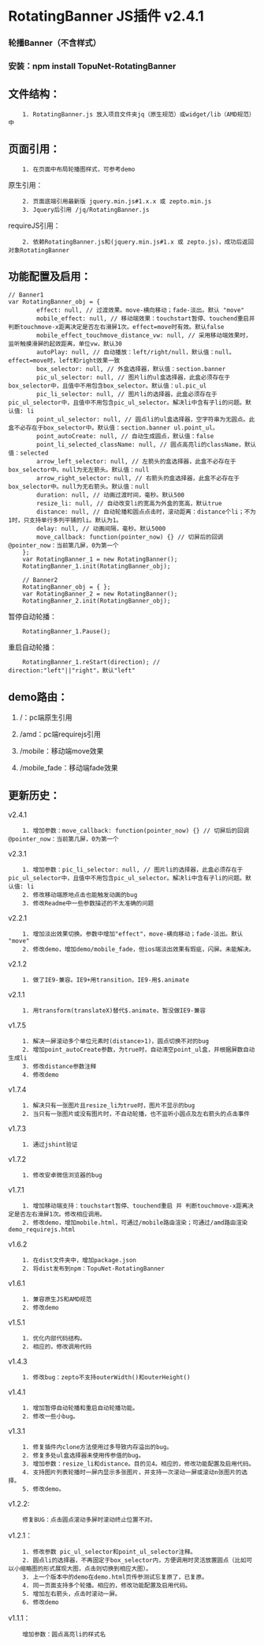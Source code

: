 # RotatingBanner JS插件 v2.4.1
### 轮播Banner（不含样式）
### 安装：npm install TopuNet-RotatingBanner

文件结构：
-------------

		1. RotatingBanner.js 放入项目文件夹jq（原生规范）或widget/lib（AMD规范）中

页面引用：
-------------

		1. 在页面中布局轮播图样式，可参考demo

原生引用：

		2. 页面底端引用最新版 jquery.min.js#1.x.x 或 zepto.min.js
		3. Jquery后引用 /jq/RotatingBanner.js

requireJS引用：

		2. 依赖RotatingBanner.js和(jquery.min.js#1.x 或 zepto.js)，成功后返回对象RotatingBanner


功能配置及启用：
--------------

	// Banner1
	var RotatingBanner_obj = {
            effect: null, // 过渡效果。move-横向移动；fade-淡出。默认 "move"
            mobile_effect: null, // 移动端效果：touchstart暂停、touchend重启并判断touchmove-x距离决定是否左右滑屏1次。effect=move时有效。默认false
            mobile_effect_touchmove_distance_vw: null, // 采用移动端效果时，监听触摸滑屏的起效距离，单位vw，默认30
            autoPlay: null, // 自动播放：left/right/null，默认值：null。effect=move时，left和right效果一致
            box_selector: null, // 外盒选择器，默认值：section.banner
            pic_ul_selector: null, // 图片li的ul盒选择器，此盒必须存在于box_selector中，且值中不用包含box_selector。默认值：ul.pic_ul
            pic_li_selector: null, // 图片li的选择器，此盒必须存在于pic_ul_selector中，且值中不用包含pic_ul_selector。解决li中含有子li的问题。默认值: li
            point_ul_selector: null, // 圆点li的ul盒选择器，空字符串为无圆点。此盒不必存在于box_selector中。默认值：section.banner ul.point_ul。
            point_autoCreate: null, // 自动生成圆点，默认值：false
            point_li_selected_className: null, // 圆点高亮li的className，默认值：selected
            arrow_left_selector: null, // 左箭头的盒选择器，此盒不必存在于box_selector中。null为无左箭头。默认值：null
            arrow_right_selector: null, // 右箭头的盒选择器，此盒不必存在于box_selector中。null为无右箭头。默认值：null
            duration: null, // 动画过渡时间，毫秒。默认500
            resize_li: null, // 自动改变li的宽高为外盒的宽高，默认true
            distance: null, // 自动轮播和圆点点击时，滚动距离：distance个li；不为1时，只支持单行多列平铺的li。默认为1。
            delay: null, // 动画间隔，毫秒。默认5000
            move_callback: function(pointer_now) {} // 切屏后的回调 @pointer_now：当前第几屏，0为第一个
        };
        var RotatingBanner_1 = new RotatingBanner();
        RotatingBanner_1.init(RotatingBanner_obj);

        // Banner2
        RotatingBanner_obj = { };
        var RotatingBanner_2 = new RotatingBanner();
        RotatingBanner_2.init(RotatingBanner_obj);

暂停自动轮播：

		RotatingBanner_1.Pause();

重启自动轮播：

		RotatingBanner_1.reStart(direction); // direction:"left"||"right"，默认"left"


demo路由：
--------------

1. /：pc端原生引用

1. /amd：pc端requirejs引用

1. /mobile：移动端move效果

1. /mobile_fade：移动端fade效果


更新历史：
--------------
v2.4.1

		1. 增加参数：move_callback: function(pointer_now) {} // 切屏后的回调 @pointer_now：当前第几屏，0为第一个

v2.3.1

		1. 增加参数：pic_li_selector: null, // 图片li的选择器，此盒必须存在于pic_ul_selector中，且值中不用包含pic_ul_selector。解决li中含有子li的问题。默认值: li
		2. 修改移动端原地点击也能触发动画的bug
		3. 修改Readme中一些参数描述的不太准确的问题

v2.2.1

		1. 增加淡出效果切换。参数中增加"effect"，move-横向移动；fade-淡出。默认 "move"
		2. 修改demo，增加demo/mobile_fade，但ios端淡出效果有瑕疵，闪屏。未能解决。

v2.1.2

		1. 做了IE9-兼容。IE9+用transition，IE9-用$.animate

v2.1.1

		1. 用transform(translateX)替代$.animate，暂没做IE9-兼容

v1.7.5

		1. 解决一屏滚动多个单位元素时(distance>1)，圆点切换不对的bug
		2. 增加point_autoCreate参数，为true时，自动清空point_ul盒，并根据屏数自动生成li
		3. 修改distance参数注释
		4. 修改demo

v1.7.4

		1. 解决只有一张图片且resize_li为true时，图片不显示的bug
		2. 当只有一张图片或没有图片时，不自动轮播，也不监听小圆点及左右箭头的点击事件

v1.7.3

		1. 通过jshint验证

v1.7.2

		1. 修改安卓微信浏览器的bug

v1.7.1

		1. 增加移动端支持：touchstart暂停、touchend重启 并 判断touchmove-x距离决定是否左右滑屏1次。修改相应调用。
		2. 修改demo，增加mobile.html，可通过/mobile路由渲染；可通过/amd路由渲染demo_requirejs.html

v1.6.2

		1. 在dist文件夹中，增加package.json
		2. 将dist发布到npm：TopuNet-RotatingBanner

v1.6.1

		1. 兼容原生JS和AMD规范
		2. 修改demo

v1.5.1

		1. 优化内部代码结构。
		2. 相应的，修改调用代码

v1.4.3

		1. 修改bug：zepto不支持outerWidth()和outerHeight()

v1.4.1

		1. 增加暂停自动轮播和重启自动轮播功能。
		2. 修改一些小bug。

v1.3.1

		1. 修复插件内clone方法使用过多导致内存溢出的bug。
		2. 修复多处ul盒选择器未使用传参值的bug。
		3. 增加参数：resize_li和distance。目的见4。相应的，修改功能配置及启用代码。
		4. 支持图片列表轮播时一屏内显示多张图片，并支持一次滚动一屏或滚动n张图片的选择。
		5. 修改demo。

v1.2.2:

		修复BUG：点击圆点滚动多屏时滚动终止位置不对。

v1.2.1：

		1. 修改参数 pic_ul_selector和point_ul_selector注释。
		2. 圆点li的选择器，不再固定于box_selector内，方便调用时灵活放置圆点（比如可以小缩略图的形式展现大图，点击则切换到相应大图）。
		3. 上一个版本中的demo在demo.html页传参测试忘复原了，已复原。
		4. 同一页面支持多个轮播。相应的，修改功能配置及启用代码。
		5. 增加左右箭头，点击时滚动一屏。
		6. 修改demo

v1.1.1：

		增加参数：圆点高亮li的样式名
